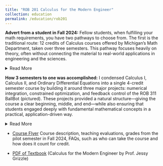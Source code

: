 ```yaml
---
title: "ROB 201 Calculus for the Modern Engineer"
collection: education
permalink: /education/rob201
---
```


**Advert from a student in Fall 2024:** Fellow students, when fulfilling your math requirements, you have two pathways to choose from. The first is the traditional route: 12 credits of Calculus courses offered by Michigan’s Math Department, taken over three semesters. This pathway focuses heavily on theory, often without connecting the material to real-world applications in engineering and the sciences.

<details>
  <summary>Read More</summary>
 The second option is **ROB 201: Calculus for the Modern Engineer**, a streamlined 4-credit course completed in a single semester. Designed for students in robotics, mechanical engineering, electrical engineering, aerospace engineering, computer science, physics, and naval architecture, ROB 201 focuses on the most critical aspects of calculus while emphasizing practical applications. You’ll not only learn what calculus is but also why it matters and how to use it in solving real-world problems.

Students who take ROB 201 emerge better prepared for upper-level courses in their disciplines, with a stronger foundation in applied math. Taught by a professor with extensive experience in engineering and applied mathematics, this course ensures a meaningful, efficient, and practical calculus education.

The choice is clear: ROB 201 offers a modern, application-focused approach to calculus that’s perfect for today’s engineers and scientists.
</details>

**How 3 semesters to one was accomplished:** I condensed Calculus I, Calculus II, and Ordinary Differential Equations into a single 4-credit semester course by building it around three major projects: numerical integration, constrained optimization, and feedback control of the ROB 311 BallBot (pictured). These projects provided a natural structure—giving the course a clear beginning, middle, and end—while also ensuring that students engaged deeply with fundamental mathematical concepts in a practical, application-driven way.
<details>
  <summary>Read More</summary>
Rather than following the traditional calculus sequence, I deconstructed the subject and rebuilt it from the ground up, rearranging topics to improve conceptual flow. Instead of starting with derivatives, I introduced students to numerical integration first, leveraging their intuitive understanding of summation (I thank Prof. Chad Jenkins for this idea). Antiderivative rules were separated into a distinct chapter, reducing the frustration of manual symbolic integration. This restructuring allowed calculus to unfold in a way that aligned with how students naturally think about and use mathematics in engineering applications. 

To make the subject more engaging and relevant, I shifted the emphasis from manual computation to computational problem-solving. By integrating software tools, students could visualize mathematical concepts and experiment with them interactively. Jupyter notebooks played a crucial role in this transformation, allowing homework assignments to combine explanatory text with executable code. This approach harnessed students' intrinsic motivation—when their code produces meaningful results, they are more willing to engage with the underlying mathematical theory.

I also identified natural synergies across topics. For example, numerically evaluating an integral and solving an ODE share the same computational framework. By introducing numerical integration early, I unknowingly prepared students for ODEs without them realizing it. Similarly, my second project, which used constrained gradient descent to model a 3-meter platform diver’s motion, was actually an ODE problem in disguise. Students were solving for trajectories without explicitly recognizing the underlying differential equations, making the eventual transition to ODEs much smoother. This deliberate layering of concepts ensured that students were ready for ODEs by the time they formally encountered them.

By prioritizing real-world applications, computational exploration, and a logical restructuring of topics, I created a course that not only condenses three traditional courses into one but also makes calculus more intuitive, engaging, and effective for engineering students.
</details>





 
 * [Course Flyer](https://docs.google.com/document/d/1Vuzk1reSarbPAewx2Y9NhxgN2j1hpUsGF4cgRjnGGfI/edit?usp=sharing) Course description, teaching evaluations, grades from the pilot semester in Fall 2024, FAQs, such as who can take the course and how does it count for credit.

 * [PDF of Textbook](/files/ROB_201_Textbook_Calculus16December2024.pdf) (Calculus for the Modern Engineer by Prof. Jessy Grizzle)


